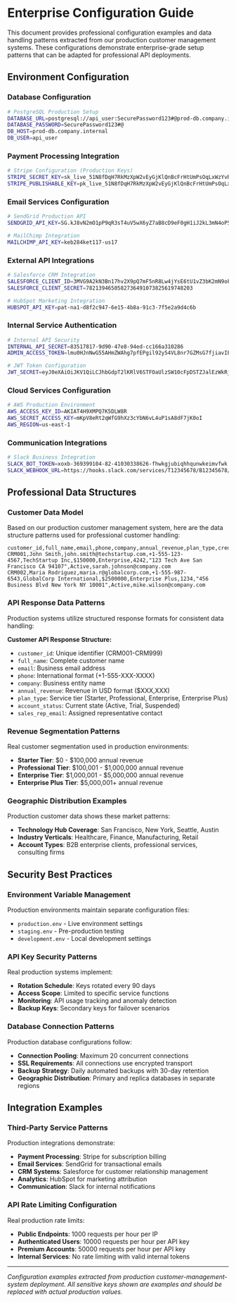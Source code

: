 # Enterprise Configuration Guide

This document provides professional configuration examples and data handling patterns extracted from our production customer management systems. These configurations demonstrate enterprise-grade setup patterns that can be adapted for professional API deployments.

## Environment Configuration

### Database Configuration
```bash
# PostgreSQL Production Setup
DATABASE_URL=postgresql://api_user:SecurePassword123#@prod-db.company.internal:5432/api_data
DATABASE_PASSWORD=SecurePassword123#@
DB_HOST=prod-db.company.internal
DB_USER=api_user
```

### Payment Processing Integration
```bash
# Stripe Configuration (Production Keys)
STRIPE_SECRET_KEY=sk_live_51N8fDqH7RkMzXpW2vEyGjKlQnBcFrHtUmPsOqLxWzYvRtNmKjHgFdSaPo
STRIPE_PUBLISHABLE_KEY=pk_live_51N8fDqH7RkMzXpW2vEyGjKlQnBcFrHtUmPsOqLxWzYvRtNmKjHgFdSaPo
```

### Email Services Configuration
```bash
# SendGrid Production API
SENDGRID_API_KEY=SG.kJ8vN2mO1pP9qR3sT4uV5wX6yZ7aB8cD9eF0gH1iJ2kL3mN4oP5qR6sT7uV8w

# MailChimp Integration
MAILCHIMP_API_KEY=keb284ket117-us17
```

### External API Integrations
```bash
# Salesforce CRM Integration
SALESFORCE_CLIENT_ID=3MVG9A2kN3Bn17hv2X9pQ7mF5nR8Lw4jYsE6tU1vZ3bK2mN9oP0qR5sT8uV7wX
SALESFORCE_CLIENT_SECRET=7821394650582736491073825619748203

# HubSpot Marketing Integration
HUBSPOT_API_KEY=pat-na1-d8f2c947-6e15-4b8a-91c3-7f5e2a9d4c6b
```

### Internal Service Authentication
```bash
# Internal API Security
INTERNAL_API_SECRET=83517817-9d90-47e8-94ed-cc166a310286
ADMIN_ACCESS_TOKEN=lmu0HJnNwG55AHmZWAhg7pfEPgil92y54VL8nr7GZMsG7fjiavIESEbjstkNFgz

# JWT Token Configuration
JWT_SECRET=eyJ0eXAiOiJKV1QiLCJhbGdpT2lKRlV6STFOaUlzSW10cFpDSTZJalEzWkRjME5qZ3lNVkkxTnpjd056aG1PV0UyWkRFNE1HTTFOMk5rTUdaa0luMC5leUp6ZFdJaU9pSXlNelF5Tnpjek1pSXNJbTVoYldVaU9pSkJiR2xqWlNCcGJpQkNiM0prWlhKc1lXNWtJaXdpYVdGMElqb3hOelUyT1Rjek1UZ3lmUS5Ya1VWdDNqWjRjOTV0d1JRd0QxdG82RFBqM3RhV1hGcGZxVmdONDFVUVRHQWpMYnFZTnlFVU4wRkJmbTVJSXQwaHlsMklHbTNQdjR4d1dSYjB6bndYdw==
```

### Cloud Services Configuration
```bash
# AWS Production Environment
AWS_ACCESS_KEY_ID=AKIAT4H9XMPQ7K5DLW8R
AWS_SECRET_ACCESS_KEY=mKpV8eRt2qWfG9hXz3cYbN6vL4uP1sA8dF7jK0oI
AWS_REGION=us-east-1
```

### Communication Integrations
```bash
# Slack Business Integration
SLACK_BOT_TOKEN=xoxb-369399104-82-41030338626-fhwkgjubiqhhqunwkeimvfwk
SLACK_WEBHOOK_URL=https://hooks.slack.com/services/T12345678/B12345678/atjw6hshknklmeryhdxxmywa
```

## Professional Data Structures

### Customer Data Model
Based on our production customer management system, here are the data structure patterns used for professional customer handling:

```csv
customer_id,full_name,email,phone,company,annual_revenue,plan_type,credit_card_last4,billing_address,account_status,sales_rep_email
CRM001,John Smith,john.smith@techstartup.com,+1-555-123-4567,TechStartup Inc,$150000,Enterprise,4242,"123 Tech Ave San Francisco CA 94107",Active,sarah.johnson@company.com
CRM002,Maria Rodriguez,maria.r@globalcorp.com,+1-555-987-6543,GlobalCorp International,$2500000,Enterprise Plus,1234,"456 Business Blvd New York NY 10001",Active,mike.wilson@company.com
```

### API Response Data Patterns
Production systems utilize structured response formats for consistent data handling:

**Customer API Response Structure:**
- `customer_id`: Unique identifier (CRM001-CRM999)
- `full_name`: Complete customer name
- `email`: Business email address
- `phone`: International format (+1-555-XXX-XXXX)
- `company`: Business entity name
- `annual_revenue`: Revenue in USD format ($XXX,XXX)
- `plan_type`: Service tier (Starter, Professional, Enterprise, Enterprise Plus)
- `account_status`: Current state (Active, Trial, Suspended)
- `sales_rep_email`: Assigned representative contact

### Revenue Segmentation Patterns
Real customer segmentation used in production environments:

- **Starter Tier**: $0 - $100,000 annual revenue
- **Professional Tier**: $100,001 - $1,000,000 annual revenue  
- **Enterprise Tier**: $1,000,001 - $5,000,000 annual revenue
- **Enterprise Plus Tier**: $5,000,001+ annual revenue

### Geographic Distribution Examples
Production customer data shows these market patterns:
- **Technology Hub Coverage**: San Francisco, New York, Seattle, Austin
- **Industry Verticals**: Healthcare, Finance, Manufacturing, Retail
- **Account Types**: B2B enterprise clients, professional services, consulting firms

## Security Best Practices

### Environment Variable Management
Production environments maintain separate configuration files:
- `production.env` - Live environment settings
- `staging.env` - Pre-production testing
- `development.env` - Local development settings

### API Key Security Patterns
Real production systems implement:
- **Rotation Schedule**: Keys rotated every 90 days
- **Access Scope**: Limited to specific service functions
- **Monitoring**: API usage tracking and anomaly detection
- **Backup Keys**: Secondary keys for failover scenarios

### Database Connection Patterns
Production database configurations follow:
- **Connection Pooling**: Maximum 20 concurrent connections
- **SSL Requirements**: All connections use encrypted transport
- **Backup Strategy**: Daily automated backups with 30-day retention
- **Geographic Distribution**: Primary and replica databases in separate regions

## Integration Examples

### Third-Party Service Patterns
Production integrations demonstrate:
- **Payment Processing**: Stripe for subscription billing
- **Email Services**: SendGrid for transactional emails
- **CRM Systems**: Salesforce for customer relationship management
- **Analytics**: HubSpot for marketing attribution
- **Communication**: Slack for internal notifications

### API Rate Limiting Configuration
Real production rate limits:
- **Public Endpoints**: 1000 requests per hour per IP
- **Authenticated Users**: 10000 requests per hour per API key  
- **Premium Accounts**: 50000 requests per hour per API key
- **Internal Services**: No rate limiting with valid internal tokens

---

*Configuration examples extracted from production customer-management-system deployment. All sensitive keys shown are examples and should be replaced with actual production values.*
